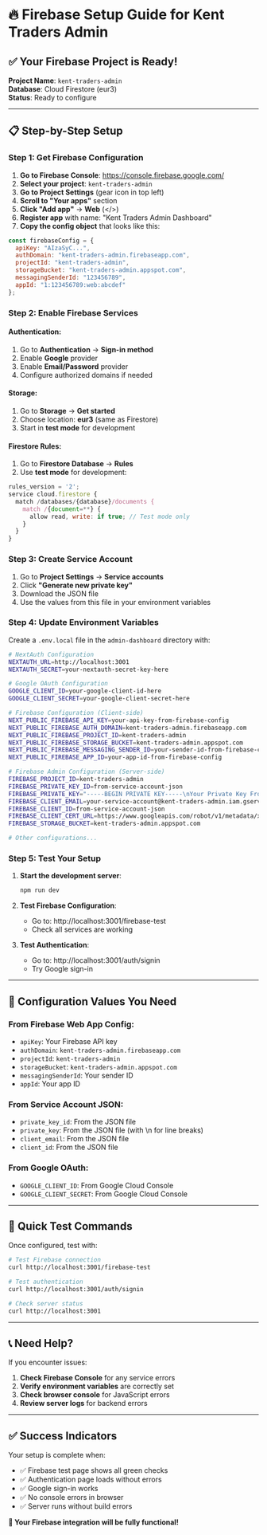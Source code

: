 # 🔥 Firebase Setup Guide for Kent Traders Admin

## ✅ **Your Firebase Project is Ready!**

**Project Name**: `kent-traders-admin`  
**Database**: Cloud Firestore (eur3)  
**Status**: Ready to configure

---

## 📋 **Step-by-Step Setup**

### **Step 1: Get Firebase Configuration**

1. **Go to Firebase Console**: https://console.firebase.google.com/
2. **Select your project**: `kent-traders-admin`
3. **Go to Project Settings** (gear icon in top left)
4. **Scroll to "Your apps"** section
5. **Click "Add app"** → **Web** (</>)
6. **Register app** with name: "Kent Traders Admin Dashboard"
7. **Copy the config object** that looks like this:

```javascript
const firebaseConfig = {
  apiKey: "AIzaSyC...",
  authDomain: "kent-traders-admin.firebaseapp.com",
  projectId: "kent-traders-admin",
  storageBucket: "kent-traders-admin.appspot.com",
  messagingSenderId: "123456789",
  appId: "1:123456789:web:abcdef"
};
```

### **Step 2: Enable Firebase Services**

#### **Authentication**:
1. Go to **Authentication** → **Sign-in method**
2. Enable **Google** provider
3. Enable **Email/Password** provider
4. Configure authorized domains if needed

#### **Storage**:
1. Go to **Storage** → **Get started**
2. Choose location: **eur3** (same as Firestore)
3. Start in **test mode** for development

#### **Firestore Rules**:
1. Go to **Firestore Database** → **Rules**
2. Use **test mode** for development:

```javascript
rules_version = '2';
service cloud.firestore {
  match /databases/{database}/documents {
    match /{document=**} {
      allow read, write: if true; // Test mode only
    }
  }
}
```

### **Step 3: Create Service Account**

1. Go to **Project Settings** → **Service accounts**
2. Click **"Generate new private key"**
3. Download the JSON file
4. Use the values from this file in your environment variables

### **Step 4: Update Environment Variables**

Create a `.env.local` file in the `admin-dashboard` directory with:

```bash
# NextAuth Configuration
NEXTAUTH_URL=http://localhost:3001
NEXTAUTH_SECRET=your-nextauth-secret-key-here

# Google OAuth Configuration
GOOGLE_CLIENT_ID=your-google-client-id-here
GOOGLE_CLIENT_SECRET=your-google-client-secret-here

# Firebase Configuration (Client-side)
NEXT_PUBLIC_FIREBASE_API_KEY=your-api-key-from-firebase-config
NEXT_PUBLIC_FIREBASE_AUTH_DOMAIN=kent-traders-admin.firebaseapp.com
NEXT_PUBLIC_FIREBASE_PROJECT_ID=kent-traders-admin
NEXT_PUBLIC_FIREBASE_STORAGE_BUCKET=kent-traders-admin.appspot.com
NEXT_PUBLIC_FIREBASE_MESSAGING_SENDER_ID=your-sender-id-from-firebase-config
NEXT_PUBLIC_FIREBASE_APP_ID=your-app-id-from-firebase-config

# Firebase Admin Configuration (Server-side)
FIREBASE_PROJECT_ID=kent-traders-admin
FIREBASE_PRIVATE_KEY_ID=from-service-account-json
FIREBASE_PRIVATE_KEY="-----BEGIN PRIVATE KEY-----\nYour Private Key From Service Account\n-----END PRIVATE KEY-----\n"
FIREBASE_CLIENT_EMAIL=your-service-account@kent-traders-admin.iam.gserviceaccount.com
FIREBASE_CLIENT_ID=from-service-account-json
FIREBASE_CLIENT_CERT_URL=https://www.googleapis.com/robot/v1/metadata/x509/your-service-account%40kent-traders-admin.iam.gserviceaccount.com
FIREBASE_STORAGE_BUCKET=kent-traders-admin.appspot.com

# Other configurations...
```

### **Step 5: Test Your Setup**

1. **Start the development server**:
   ```bash
   npm run dev
   ```

2. **Test Firebase Configuration**:
   - Go to: http://localhost:3001/firebase-test
   - Check all services are working

3. **Test Authentication**:
   - Go to: http://localhost:3001/auth/signin
   - Try Google sign-in

---

## 🔧 **Configuration Values You Need**

### **From Firebase Web App Config**:
- `apiKey`: Your Firebase API key
- `authDomain`: `kent-traders-admin.firebaseapp.com`
- `projectId`: `kent-traders-admin`
- `storageBucket`: `kent-traders-admin.appspot.com`
- `messagingSenderId`: Your sender ID
- `appId`: Your app ID

### **From Service Account JSON**:
- `private_key_id`: From the JSON file
- `private_key`: From the JSON file (with \n for line breaks)
- `client_email`: From the JSON file
- `client_id`: From the JSON file

### **From Google OAuth**:
- `GOOGLE_CLIENT_ID`: From Google Cloud Console
- `GOOGLE_CLIENT_SECRET`: From Google Cloud Console

---

## 🚀 **Quick Test Commands**

Once configured, test with:

```bash
# Test Firebase connection
curl http://localhost:3001/firebase-test

# Test authentication
curl http://localhost:3001/auth/signin

# Check server status
curl http://localhost:3001
```

---

## 📞 **Need Help?**

If you encounter issues:

1. **Check Firebase Console** for any service errors
2. **Verify environment variables** are correctly set
3. **Check browser console** for JavaScript errors
4. **Review server logs** for backend errors

---

## ✅ **Success Indicators**

Your setup is complete when:

- ✅ Firebase test page shows all green checks
- ✅ Authentication page loads without errors
- ✅ Google sign-in works
- ✅ No console errors in browser
- ✅ Server runs without build errors

**🎉 Your Firebase integration will be fully functional!** 